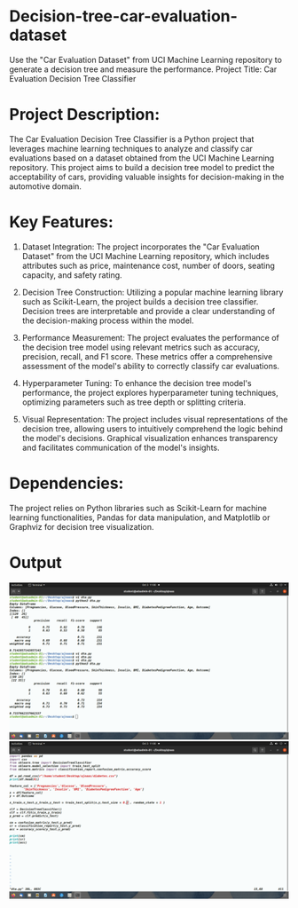 # Decision-tree-car-evaluation-dataset
Use the "Car Evaluation Dataset" from UCI Machine Learning repository to generate a  decision tree and measure the performance. 
Project Title: Car Evaluation Decision Tree Classifier

# Project Description:

The Car Evaluation Decision Tree Classifier is a Python project that leverages machine learning techniques to analyze and classify car evaluations based on a dataset obtained from the UCI Machine Learning repository. This project aims to build a decision tree model to predict the acceptability of cars, providing valuable insights for decision-making in the automotive domain.

# Key Features:

1. Dataset Integration: The project incorporates the "Car Evaluation Dataset" from the UCI Machine Learning repository, which includes attributes such as price, maintenance cost, number of doors, seating capacity, and safety rating.

2. Decision Tree Construction: Utilizing a popular machine learning library such as Scikit-Learn, the project builds a decision tree classifier. Decision trees are interpretable and provide a clear understanding of the decision-making process within the model.

3. Performance Measurement: The project evaluates the performance of the decision tree model using relevant metrics such as accuracy, precision, recall, and F1 score. These metrics offer a comprehensive assessment of the model's ability to correctly classify car evaluations.

4. Hyperparameter Tuning: To enhance the decision tree model's performance, the project explores hyperparameter tuning techniques, optimizing parameters such as tree depth or splitting criteria.

5. Visual Representation: The project includes visual representations of the decision tree, allowing users to intuitively comprehend the logic behind the model's decisions. Graphical visualization enhances transparency and facilitates communication of the model's insights.

# Dependencies:

The project relies on Python libraries such as Scikit-Learn for machine learning functionalities, Pandas for data manipulation, and Matplotlib or Graphviz for decision tree visualization.

# Output
![output](https://github.com/mohdajnaas/Decision-tree-car-evaluation-dataset/blob/4aca328961469543a2de0c94386a360afb553ba3/Screenshot%20from%202023-10-03%2011-00-21.png)
![output](https://github.com/mohdajnaas/Decision-tree-car-evaluation-dataset/blob/4aca328961469543a2de0c94386a360afb553ba3/Screenshot%20from%202023-10-03%2011-00-27.png)

